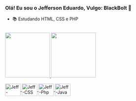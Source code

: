### Olá! Eu sou o Jefferson Eduardo, Vulgo: BlackBolt 👋

- 📚 Estudando HTML, CSS e PHP
 
##

 <div>
   <a href="https://github.com/BlackBoltEdu">
   <img height="145em" src="https://github-readme-stats.vercel.app/api?username=BlackBoltEdu&show_icons=true&theme=highcontrast&include_all_commits=true&count_private=true"/>
   <img height="145em" src="https://github-readme-stats.vercel.app/api/top-langs/?username=BlackBoltEdu&layout=compact&langs_compact=7&theme=highcontrast"/>
 </div>

<a href="https://github.com/BlackBoltEdu">
 <div style="display: inline_block"><br>
   <img align="center" alt="Jeff-HTML" height="40" width="50" src="https://cdn.jsdelivr.net/gh/devicons/devicon/icons/html5/html5-original.svg" style="max-width:100%;">
   <img align="center" alt="Jeff-CSS" height="40" width="50" src="https://cdn.jsdelivr.net/gh/devicons/devicon/icons/css3/css3-original.svg" style="max-width:100%;">
   <img align="center" alt="Jeff-Php" height="40" width="50" src="https://cdn.jsdelivr.net/gh/devicons/devicon/icons/php/php-plain.svg" style="max-width:100%;">
   <img align="center" alt="Jeff-Java" height="40" width="50" src="https://cdn.jsdelivr.net/gh/devicons/devicon/icons/java/java-original.svg" style="max-width:100%;">
 </div>
</a>
 
##
